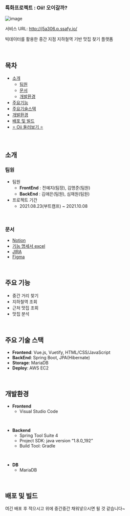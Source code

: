 ### 특화프로젝트 : Oii! 오이갈까?

![image](/uploads/5d42b109122a4a5020057d5655099ecd/image.png)

서비스 URL: http://j5a306.p.ssafy.io/
<br>

빅데이터를 활용한 중간 지점 지하철역 기반 맛집 찾기 플랫폼

<br>

## 목차

- [소개](#소개)
  - [팀원](#팀원)
  - [문서](#문서)
  - [개발환경](#개발환경)
- [주요기능](##주요기능)
- [주요기술스택](##주요기술스택)
- [개발환경](##개발환경)
- [배포 및 빌드](##배포및빌드)
- [⭐ Oii 둘러보기 ⭐](Oii.md)

<br>

## 소개

### 팀원

- 팀원
  - **FrontEnd** : 전예지(팀장), 김명준(팀원)
  - **BackEnd**  : 김애은(팀원), 심재원(팀원)
- 프로젝트 기간
  - 2021.08.23(부트캠프) ~ 2021.10.08

<br>

### 문서

 - [Notion](https://www.notion.so/A306-1570faa348d74a079a723c4072bcd254)
 - [기능 명세서 excel](https://docs.google.com/spreadsheets/d/1nxjDWV8b13jodiQ2t9aLNTs9vr-SJvKWskNt-dOcgHw/edit#gid=0)
 - [JIRA](https://jira.ssafy.com/projects/S05P21A306/summary)
 - [Figma](https://www.figma.com/file/DfKvaUPiAbuxduyK0tYqkl/%ED%8A%B9%ED%99%94PJT-A306?node-id=0%3A1)

<br>

## 주요 기능

 - 중간 거리 찾기
 - 지하철역 조회
 - 근처 맛집 조회
 - 맛집 분석
<br>


## 주요 기술 스택

 - **Frontend**: Vue.js, Vuetify, HTML/CSS/JavaScript
 - **BackEnd**: Spring Boot, JPA(Hibernate)
 - **Storage**: MariaDB
 - **Deploy**: AWS EC2

<br>

## 개발환경

- __Frontend__
  - Visual Studio Code

<br>

- __Backend__
  - Spring Tool Suite 4
  - Project SDK: java version “1.8.0_192”
  - Build Tool: Gradle
<br>

- __DB__
  - MariaDB

<br>

## 배포 및 빌드

여긴 배포 후 적으시고 
위에 중간중간 채워넣으시면 될 것 같습니다~
